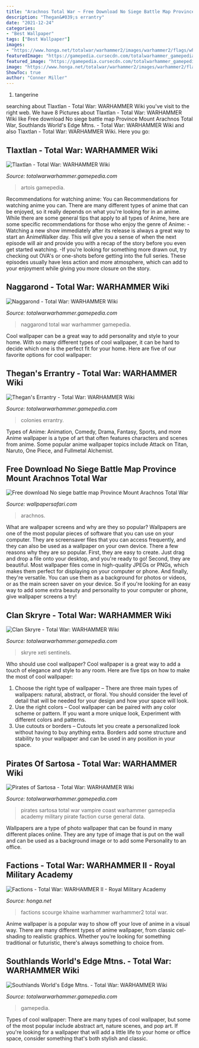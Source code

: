 ```yaml
---
title: "Arachnos Total War ~ Free Download No Siege Battle Map Province Mount Arachnos Total War"
description: "Thegan&#039;s errantry"
date: "2021-12-24"
categories:
- "Best Wallpaper"
tags: ["Best Wallpaper"]
images:
- "https://www.honga.net/totalwar/warhammer2/images/warhammer2/flags/wh2_main_def_scourge_of_khaine/mon_64.png"
featuredImage: "https://gamepedia.cursecdn.com/totalwarhammer_gamepedia/thumb/a/ac/Wh2_main_hef_ellyrion_crest.png/40px-Wh2_main_hef_ellyrion_crest.png?version=a4ad4c40f2b0cb8c069426f80ceb1ca6"
featured_image: "https://gamepedia.cursecdn.com/totalwarhammer_gamepedia/f/f0/Pirates_of_Sartosa.png"
image: "https://www.honga.net/totalwar/warhammer2/images/warhammer2/flags/wh2_main_def_scourge_of_khaine/mon_64.png"
ShowToc: true
author: "Conner Miller"
---
```



1. tangerine 

	

		
searching about Tlaxtlan - Total War: WARHAMMER Wiki you've visit to the right web. We have 8 Pictures about Tlaxtlan - Total War: WARHAMMER Wiki like Free download No siege battle map Province Mount Arachnos Total War, Southlands World&#039;s Edge Mtns. - Total War: WARHAMMER Wiki and also Tlaxtlan - Total War: WARHAMMER Wiki. Here you go:
		
    
## Tlaxtlan - Total War: WARHAMMER Wiki

<img loading=lazy src="https://gamepedia.cursecdn.com/totalwarhammer_gamepedia/thumb/a/a8/Brt_artois.png/40px-Brt_artois.png?version=06ebef14bb1f27e07cb5c8e50cd7b882" onerror="this.onerror=null;this.src='https://tse4.mm.bing.net/th?id=OIP.6GT2njmkUc8Ycywmyep5agAAAA&amp;pid=15.1';" alt="Tlaxtlan - Total War: WARHAMMER Wiki">

_Source: totalwarwarhammer.gamepedia.com_

>artois gamepedia. 

	

Recommendations for watching anime: You can
Recommendations for watching anime you can. There are many different types of anime that can be enjoyed, so it really depends on what you're looking for in an anime. While there are some general tips that apply to all types of Anime, here are some specific recommendations for those who enjoy the genre of Anime: 
-Watching a new show immediately after its release is always a great way to start an AnimeWalker day. This will give you a sense of when the next episode will air and provide you with a recap of the story before you even get started watching. 
-If you're looking for something more drawn out, try checking out OVA's or one-shots before getting into the full series. These episodes usually have less action and more atmosphere, which can add to your enjoyment while giving you more closure on the story.

    
## Naggarond - Total War: WARHAMMER Wiki

<img loading=lazy src="https://gamepedia.cursecdn.com/totalwarhammer_gamepedia/thumb/a/ac/Wh2_main_hef_ellyrion_crest.png/40px-Wh2_main_hef_ellyrion_crest.png?version=a4ad4c40f2b0cb8c069426f80ceb1ca6" onerror="this.onerror=null;this.src='https://tse1.mm.bing.net/th?id=OIP.AUNwVKfp5V50Hfv1Jp4hyQAAAA&amp;pid=15.1';" alt="Naggarond - Total War: WARHAMMER Wiki">

_Source: totalwarwarhammer.gamepedia.com_

>naggarond total war warhammer gamepedia. 

	

Cool wallpaper can be a great way to add personality and style to your home. With so many different types of cool wallpaper, it can be hard to decide which one is the perfect fit for your home. Here are five of our favorite options for cool wallpaper: 

    
## Thegan&#039;s Errantry - Total War: WARHAMMER Wiki

<img loading=lazy src="https://gamepedia.cursecdn.com/totalwarhammer_gamepedia/thumb/2/24/Wh2_main_emp_new_world_colonies_crest.png/40px-Wh2_main_emp_new_world_colonies_crest.png?version=4dcd024821a370271d7f116987184ed3" onerror="this.onerror=null;this.src='https://tse4.mm.bing.net/th?id=OIP.CGW8YeVT1b_JMiIP6TSD_QAAAA&amp;pid=15.1';" alt="Thegan&#039;s Errantry - Total War: WARHAMMER Wiki">

_Source: totalwarwarhammer.gamepedia.com_

>colonies errantry. 

	

Types of Anime: Animation, Comedy, Drama, Fantasy, Sports, and more
Anime wallpaper is a type of art that often features characters and scenes from anime. Some popular anime wallpaper topics include Attack on Titan, Naruto, One Piece, and Fullmetal Alchemist.

    
## Free Download No Siege Battle Map Province Mount Arachnos Total War

<img loading=lazy src="https://cdn.wallpapersafari.com/80/23/6FkxNb.jpg" onerror="this.onerror=null;this.src='https://tse3.mm.bing.net/th?id=OIP.zVMGnlotwaNSvjQHVF9j-QHaEK&amp;pid=15.1';" alt="Free download No siege battle map Province Mount Arachnos Total War">

_Source: wallpapersafari.com_

>arachnos. 

	

What are wallpaper screens and why are they so popular?
Wallpapers are one of the most popular pieces of software that you can use on your computer. They are screensaver files that you can access frequently, and they can also be used as a wallpaper on your own device. There a few reasons why they are so popular. First, they are easy to create. Just drag and drop a file onto your desktop, and you're ready to go! Second, they are beautiful. Most wallpaper files come in high-quality JPEGs or PNGs, which makes them perfect for displaying on your computer or phone. And finally, they're versatile. You can use them as a background for photos or videos, or as the main screen saver on your device. So if you're looking for an easy way to add some extra beauty and personality to your computer or phone, give wallpaper screens a try!

    
## Clan Skryre - Total War: WARHAMMER Wiki

<img loading=lazy src="https://totalwarwarhammer.gamepedia.com/media/totalwarwarhammer.gamepedia.com/thumb/a/a9/Wh2_main_lzd_sentinels_of_xeti_crest.png/70px-Wh2_main_lzd_sentinels_of_xeti_crest.png?version=da33968ad5112353797e4492c474617a" onerror="this.onerror=null;this.src='https://tse1.mm.bing.net/th?id=OIP.6cCiv4TBv_6wcaEfu7xAggAAAA&amp;pid=15.1';" alt="Clan Skryre - Total War: WARHAMMER Wiki">

_Source: totalwarwarhammer.gamepedia.com_

>skryre xeti sentinels. 

	

Who should use cool wallpaper?
Cool wallpaper is a great way to add a touch of elegance and style to any room. Here are five tips on how to make the most of cool wallpaper: 
1) Choose the right type of wallpaper – There are three main types of wallpapers: natural, abstract, or floral. You should consider the level of detail that will be needed for your design and how your space will look. 
2) Use the right colors – Cool wallpaper can be paired with any color scheme or pattern. If you want a more unique look, Experiment with different colors and patterns. 
3) Use cutouts or borders – Cutouts let you create a personalized look without having to buy anything extra. Borders add some structure and stability to your wallpaper and can be used in any position in your space.

    
## Pirates Of Sartosa - Total War: WARHAMMER Wiki

<img loading=lazy src="https://gamepedia.cursecdn.com/totalwarhammer_gamepedia/f/f0/Pirates_of_Sartosa.png" onerror="this.onerror=null;this.src='https://tse3.mm.bing.net/th?id=OIP.v-OrWgrU2gRM6aWrQFZleAAAAA&amp;pid=15.1';" alt="Pirates of Sartosa - Total War: WARHAMMER Wiki">

_Source: totalwarwarhammer.gamepedia.com_

>pirates sartosa total war vampire coast warhammer gamepedia academy military pirate faction curse general data. 

	



Wallpapers are a type of photo wallpaper that can be found in many different places online. They are any type of image that is put on the wall and can be used as a background image or to add some Personality to an office.

    
## Factions - Total War: WARHAMMER II - Royal Military Academy

<img loading=lazy src="https://www.honga.net/totalwar/warhammer2/images/warhammer2/flags/wh2_main_def_scourge_of_khaine/mon_64.png" onerror="this.onerror=null;this.src='https://tse2.mm.bing.net/th?id=OIP.yiIEBNVYg7kgWHxHva2pwgAAAA&amp;pid=15.1';" alt="Factions - Total War: WARHAMMER II - Royal Military Academy">

_Source: honga.net_

>factions scourge khaine warhammer warhammer2 total war. 

	

Anime wallpaper is a popular way to show off your love of anime in a visual way. There are many different types of anime wallpaper, from classic cel-shading to realistic graphics. Whether you're looking for something traditional or futuristic, there's always something to choice from.

    
## Southlands World&#039;s Edge Mtns. - Total War: WARHAMMER Wiki

<img loading=lazy src="https://gamepedia.cursecdn.com/totalwarhammer_gamepedia/thumb/0/09/SouthlandsWorld&#039;sEdgeMtns.jpg/1200px-SouthlandsWorld&#039;sEdgeMtns.jpg" onerror="this.onerror=null;this.src='https://tse1.mm.bing.net/th?id=OIP.7wnUC1baqFWLsARAa9ZYPAHaEK&amp;pid=15.1';" alt="Southlands World&#039;s Edge Mtns. - Total War: WARHAMMER Wiki">

_Source: totalwarwarhammer.gamepedia.com_

>gamepedia. 

	

Types of cool wallpaper:
There are many types of cool wallpaper, but some of the most popular include abstract art, nature scenes, and pop art. If you're looking for a wallpaper that will add a little life to your home or office space, consider something that's both stylish and classic.

